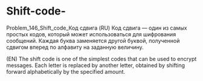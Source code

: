 # Shift-code-
Problem_146_Shift_code_Код сдвига
(RU) Код сдвига — один из самых простых кодов, который может использоваться для шифрования сообщений. Каждая буква заменяется другой буквой, полученной сдвигом вперед по алфавиту на заданную величину.

(EN) The shift code is one of the simplest codes that can be used to encrypt messages. Each letter is replaced by another letter, obtained by shifting forward alphabetically by the specified amount. 
